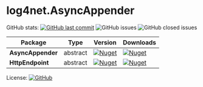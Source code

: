 # log4net.AsyncAppender

GitHub stats: [![GitHub last commit](https://img.shields.io/github/last-commit/tommasobertoni/log4net.AsyncAppender.svg)](https://github.com/tommasobertoni/log4net.AsyncAppender/commits/master)
![GitHub issues](https://img.shields.io/github/issues-raw/tommasobertoni/log4net.AsyncAppender.svg)
![GitHub closed issues](https://img.shields.io/github/issues-closed-raw/tommasobertoni/log4net.AsyncAppender.svg)

| Package           | Type     | Version                                                                                                                                                            | Downloads                                                                                                                                           |
|-------------------|----------|--------------------------------------------------------------------------------------------------------------------------------------------------------------------|-----------------------------------------------------------------------------------------------------------------------------------------------------|
| **AsyncAppender** | abstract | [![Nuget](https://img.shields.io/nuget/vpre/log4net.AsyncAppender.svg?logo=nuget)](https://www.nuget.org/packages/log4net.AsyncAppender)                           | [![Nuget](https://img.shields.io/nuget/dt/log4net.AsyncAppender.svg?logo=nuget)](https://www.nuget.org/packages/log4net.AsyncAppender)              |
| **HttpEndpoint**  | abstract | [![Nuget](https://img.shields.io/nuget/vpre/log4net.AsyncAppender.HttpEndpoint.svg?logo=nuget)](https://www.nuget.org/packages/log4net.AsyncAppender.HttpEndpoint) | [![Nuget](https://img.shields.io/nuget/dt/log4net.AsyncAppender.HttpEndpoint.svg?logo=nuget)](https://www.nuget.org/packages/log4net.AsyncAppender) |

License: [![GitHub](https://img.shields.io/github/license/tommasobertoni/log4net.AsyncAppender.svg)](https://github.com/tommasobertoni/log4net.AsyncAppender/blob/master/LICENSE)
<br />
